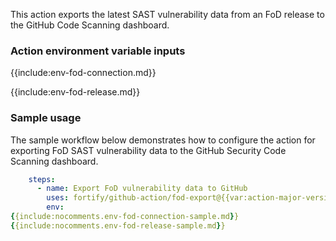 This action exports the latest SAST vulnerability data from an FoD release to the GitHub Code Scanning dashboard.

### Action environment variable inputs

{{include:env-fod-connection.md}}

{{include:env-fod-release.md}}

### Sample usage

The sample workflow below demonstrates how to configure the action for exporting FoD SAST vulnerability data to the GitHub Security Code Scanning dashboard.

```yaml
    steps:    
      - name: Export FoD vulnerability data to GitHub
        uses: fortify/github-action/fod-export@{{var:action-major-version}}
        env:
{{include:nocomments.env-fod-connection-sample.md}}
{{include:nocomments.env-fod-release-sample.md}}
```
